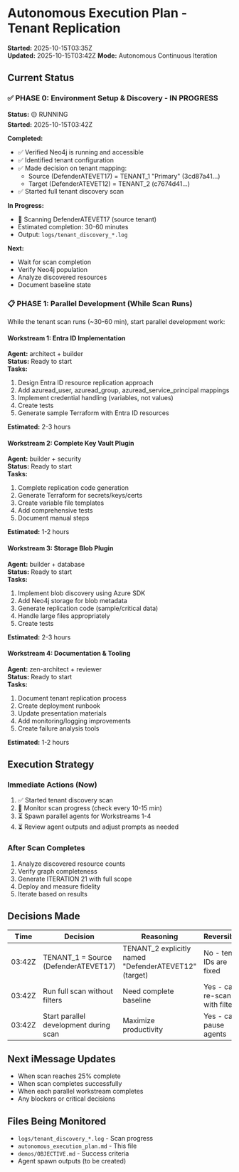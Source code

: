 # Autonomous Execution Plan - Tenant Replication

**Started:** 2025-10-15T03:35Z  
**Updated:** 2025-10-15T03:42Z
**Mode:** Autonomous Continuous Iteration

## Current Status

### ✅ PHASE 0: Environment Setup & Discovery - IN PROGRESS

**Status:** 🟡 RUNNING  
**Started:** 2025-10-15T03:42Z

**Completed:**
- ✅ Verified Neo4j is running and accessible
- ✅ Identified tenant configuration
- ✅ Made decision on tenant mapping:
  - Source (DefenderATEVET17) = TENANT_1 "Primary" (3cd87a41...)
  - Target (DefenderATEVET12) = TENANT_2 (c7674d41...)
- ✅ Started full tenant discovery scan

**In Progress:**
- 🔄 Scanning DefenderATEVET17 (source tenant)
- Estimated completion: 30-60 minutes
- Output: `logs/tenant_discovery_*.log`

**Next:**
- Wait for scan completion
- Verify Neo4j population
- Analyze discovered resources
- Document baseline state

### 📋 PHASE 1: Parallel Development (While Scan Runs)

While the tenant scan runs (~30-60 min), start parallel development work:

#### Workstream 1: Entra ID Implementation
**Agent:** architect + builder  
**Status:** Ready to start  
**Tasks:**
1. Design Entra ID resource replication approach
2. Add azuread_user, azuread_group, azuread_service_principal mappings
3. Implement credential handling (variables, not values)
4. Create tests
5. Generate sample Terraform with Entra ID resources

**Estimated:** 2-3 hours

#### Workstream 2: Complete Key Vault Plugin
**Agent:** builder + security  
**Status:** Ready to start  
**Tasks:**
1. Complete replication code generation
2. Generate Terraform for secrets/keys/certs
3. Create variable file templates
4. Add comprehensive tests
5. Document manual steps

**Estimated:** 1-2 hours

#### Workstream 3: Storage Blob Plugin
**Agent:** builder + database  
**Status:** Ready to start  
**Tasks:**
1. Implement blob discovery using Azure SDK
2. Add Neo4j storage for blob metadata
3. Generate replication code (sample/critical data)
4. Handle large files appropriately
5. Create tests

**Estimated:** 2-3 hours

#### Workstream 4: Documentation & Tooling
**Agent:** zen-architect + reviewer  
**Status:** Ready to start  
**Tasks:**
1. Document tenant replication process
2. Create deployment runbook
3. Update presentation materials
4. Add monitoring/logging improvements
5. Create failure analysis tools

**Estimated:** 1-2 hours

## Execution Strategy

### Immediate Actions (Now)
1. ✅ Started tenant discovery scan
2. 🔄 Monitor scan progress (check every 10-15 min)
3. ⏳ Spawn parallel agents for Workstreams 1-4
4. ⏳ Review agent outputs and adjust prompts as needed

### After Scan Completes
1. Analyze discovered resource counts
2. Verify graph completeness
3. Generate ITERATION 21 with full scope
4. Deploy and measure fidelity
5. Iterate based on results

## Decisions Made

| Time | Decision | Reasoning | Reversible? |
|------|----------|-----------|-------------|
| 03:42Z | TENANT_1 = Source (DefenderATEVET17) | TENANT_2 explicitly named "DefenderATEVET12" (target) | No - tenant IDs are fixed |
| 03:42Z | Run full scan without filters | Need complete baseline | Yes - can re-scan with filters |
| 03:42Z | Start parallel development during scan | Maximize productivity | Yes - can pause agents |

## Next iMessage Updates

- When scan reaches 25% complete
- When scan completes successfully
- When each parallel workstream completes
- Any blockers or critical decisions

## Files Being Monitored

- `logs/tenant_discovery_*.log` - Scan progress
- `autonomous_execution_plan.md` - This file
- `demos/OBJECTIVE.md` - Success criteria
- Agent spawn outputs (to be created)

